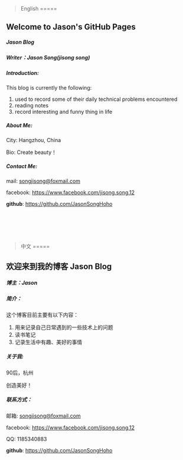 >English
=====

## Welcome to Jason's GitHub Pages

##### Jason Blog

##### Writer：Jason Song(jisong song)
 
##### Introduction:
This blog is currently the following:

1. used to record some of their daily technical problems encountered
2. reading notes
3. record interesting and funny thing in life

##### About Me:
 
City: Hangzhou, China
 
Bio: Create beauty！
 
 
##### Contact Me:

mail: songjisong@foxmail.com

facebook: https://www.facebook.com/jisong.song.12

 
**github**: https://github.com/JasonSongHoho

<br><br><br><br>

>中文
=====

## 欢迎来到我的博客 Jason Blog

 
##### 博主：Jason 

##### 简介：

这个博客目前主要有以下内容：

1. 用来记录自己日常遇到的一些技术上的问题
2. 读书笔记
3. 记录生活中有趣、美好的事情

##### 关于我:
 
90后，杭州
 
创造美好！
 
 

##### 联系方式：

邮箱: songjisong@foxmail.com

facebook: https://www.facebook.com/jisong.song.12

QQ: 1185340883 

**github**: https://github.com/JasonSongHoho

